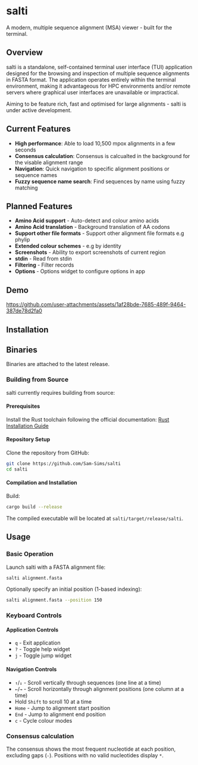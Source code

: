 # salti

A modern, multiple sequence alignment (MSA) viewer - built for the terminal.

## Overview

salti is a standalone, self-contained terminal user interface (TUI) application designed for the browsing and inspection of multiple sequence alignments in FASTA format. The application operates entirely within the terminal environment, making it advantageous for HPC environments and/or remote servers where graphical user interfaces are unavailable or impractical.

Aiming to be feature rich, fast and optimised for large alignments - salti is under active development.

## Current Features

- **High performance**: Able to load 10,500 mpox alignments in a few seconds
- **Consensus calculation**: Consensus is calcualted in the background for the visable alignment range
- **Navigation**: Quick navigation to specific alignment positions or sequence names
- **Fuzzy sequence name search**: Find sequences by name using fuzzy matching


## Planned Features
- **Amino Acid support** - Auto-detect and colour amino acids
- **Amino Acid translation** - Background translation of AA codons
- **Support other file formats** - Support other alignment file formats e.g phylip
- **Extended colour schemes** - e.g by identity
- **Screenshots** - Ability to export screenshots of current region
- **stdin** - Read from stdin
- **Filtering** - Filter records
- **Options** - Options widget to configure options in app

## Demo

https://github.com/user-attachments/assets/1af28bde-7685-489f-9464-387de78d2fa0

## Installation

## Binaries

Binaries are attached to the latest release.

### Building from Source

salti currently requires building from source:

#### Prerequisites

Install the Rust toolchain following the official documentation: [Rust Installation Guide](https://www.rust-lang.org/tools/install)

#### Repository Setup

Clone the repository from GitHub:
```bash
git clone https://github.com/Sam-Sims/salti
cd salti
```

#### Compilation and Installation

Build:
```bash
cargo build --release
```

The compiled executable will be located at `salti/target/release/salti`.

## Usage

### Basic Operation

Launch salti with a FASTA alignment file:
```bash
salti alignment.fasta
```

Optionally specify an initial position (1-based indexing):
```bash
salti alignment.fasta --position 150
```

### Keyboard Controls

#### Application Controls
- `q` - Exit application
- `?` - Toggle help widget
- `j` - Toggle jump widget

#### Navigation Controls
- `↑`/`↓` - Scroll vertically through sequences (one line at a time)
- `←`/`→` - Scroll horizontally through alignment positions (one column at a time)
- Hold `Shift` to scroll 10 at a time
- `Home` - Jump to alignment start position
- `End` - Jump to alignment end position
- `c` - Cycle colour modes

### Consensus calculation
The consensus shows the most frequent nucleotide at each position, excluding gaps (`-`). Positions with no valid nucleotides display `*`.
